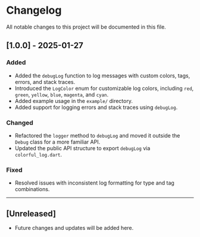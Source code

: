 # Changelog

All notable changes to this project will be documented in this file.

## [1.0.0] - 2025-01-27

### Added

- Added the `debugLog` function to log messages with custom colors, tags, errors, and stack traces.
- Introduced the `LogColor` enum for customizable log colors, including `red`, `green`, `yellow`, `blue`, `magenta`, and `cyan`.
- Added example usage in the `example/` directory.
- Added support for logging errors and stack traces using `debugLog`.

### Changed

- Refactored the `logger` method to `debugLog` and moved it outside the `Debug` class for a more familiar API.
- Updated the public API structure to export `debugLog` via `colorful_log.dart`.

### Fixed

- Resolved issues with inconsistent log formatting for type and tag combinations.

---

## [Unreleased]

- Future changes and updates will be added here.
